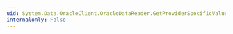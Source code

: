 ```yaml
---
uid: System.Data.OracleClient.OracleDataReader.GetProviderSpecificValues(System.Object[])
internalonly: False
---
```

